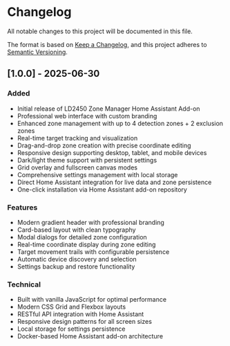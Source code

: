 # Changelog

All notable changes to this project will be documented in this file.

The format is based on [Keep a Changelog](https://keepachangelog.com/en/1.0.0/),
and this project adheres to [Semantic Versioning](https://semver.org/spec/v2.0.0.html).

## [1.0.0] - 2025-06-30

### Added
- Initial release of LD2450 Zone Manager Home Assistant Add-on
- Professional web interface with custom branding
- Enhanced zone management with up to 4 detection zones + 2 exclusion zones
- Real-time target tracking and visualization
- Drag-and-drop zone creation with precise coordinate editing
- Responsive design supporting desktop, tablet, and mobile devices
- Dark/light theme support with persistent settings
- Grid overlay and fullscreen canvas modes
- Comprehensive settings management with local storage
- Direct Home Assistant integration for live data and zone persistence
- One-click installation via Home Assistant add-on repository

### Features
- Modern gradient header with professional branding
- Card-based layout with clean typography
- Modal dialogs for detailed zone configuration
- Real-time coordinate display during zone editing
- Target movement trails with configurable persistence
- Automatic device discovery and selection
- Settings backup and restore functionality

### Technical
- Built with vanilla JavaScript for optimal performance
- Modern CSS Grid and Flexbox layouts
- RESTful API integration with Home Assistant
- Responsive design patterns for all screen sizes
- Local storage for settings persistence
- Docker-based Home Assistant add-on architecture